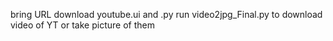 bring URL
download youtube.ui and .py
run video2jpg_Final.py to download video of YT or take picture of them
